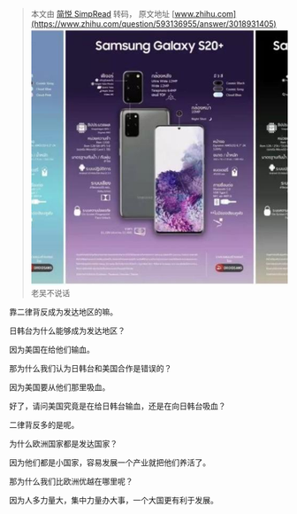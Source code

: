 > 本文由 [简悦 SimpRead](http://ksria.com/simpread/) 转码， 原文地址 [www.zhihu.com](https://www.zhihu.com/question/593136955/answer/3018931405) ![f4726accd1537eb1233f292d5558c7b3_MD5](../assets/f4726accd1537eb1233f292d5558c7b3_MD5.jpg)老吴不说话

靠二律背反成为发达地区的嘛。

日韩台为什么能够成为发达地区？

因为美国在给他们输血。

那为什么我们认为日韩台和美国合作是错误的？

因为美国要从他们那里吸血。

好了，请问美国究竟是在给日韩台输血，还是在向日韩台吸血？

二律背反多的是呢。

为什么欧洲国家都是发达国家？

因为他们都是小国家，容易发展一个产业就把他们养活了。

那为什么我们比欧洲优越在哪里呢？

因为人多力量大，集中力量办大事，一个大国更有利于发展。